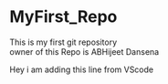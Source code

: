 # MyFirst_Repo
This is my first git repository
<br>
owner of this Repo is ABHijeet Dansena

Hey i am adding this line from VScode